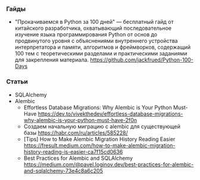 ### Гайды

- "Прокачиваемся в Python за 100 дней" — бесплатный гайд от китайского разработчика, охватывающий последовательное изучение языка программирования Python от основ до продвинутого уровня с объяснениями внутреннего устройства интерпретатора и памяти, алгоритмов и фреймворков, содержащий 100 тем с теоретическими разделами и практическими заданиями для закрепления материала. https://github.com/jackfrued/Python-100-Days

### Статьи

- SQLAlchemy
- Alembic
    - Effortless Database Migrations: Why Alembic is Your Python Must-Have https://dev.to/vivekthedev/effortless-database-migrations-why-alembic-is-your-python-must-have-2f0n
    - Создаем начальную миграцию с alembic для существующей базы https://habr.com/ru/articles/585228/
    - \[Tips\] How to Make Alembic Migration History Reading Easier https://fresult.medium.com/how-to-make-alembic-migration-history-reading-is-easier-ca7f15cd0636
    - Best Practices for Alembic and SQLAlchemy https://medium.com/@pavel.loginov.dev/best-practices-for-alembic-and-sqlalchemy-73e4c8a6c205